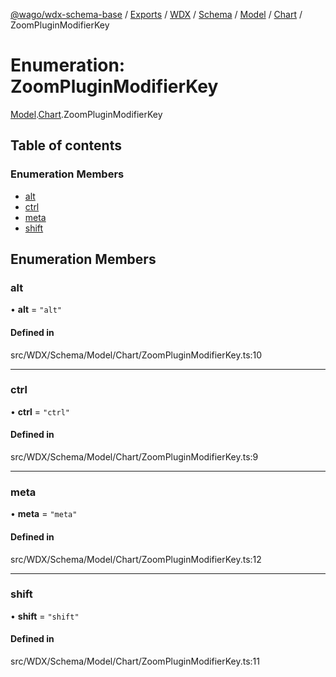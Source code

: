 [@wago/wdx-schema-base](../README.md) / [Exports](../modules.md) / [WDX](../modules/WDX.md) / [Schema](../modules/WDX.Schema.md) / [Model](../modules/WDX.Schema.Model.md) / [Chart](../modules/WDX.Schema.Model.Chart.md) / ZoomPluginModifierKey

# Enumeration: ZoomPluginModifierKey

[Model](../modules/WDX.Schema.Model.md).[Chart](../modules/WDX.Schema.Model.Chart.md).ZoomPluginModifierKey

## Table of contents

### Enumeration Members

- [alt](WDX.Schema.Model.Chart.ZoomPluginModifierKey.md#alt)
- [ctrl](WDX.Schema.Model.Chart.ZoomPluginModifierKey.md#ctrl)
- [meta](WDX.Schema.Model.Chart.ZoomPluginModifierKey.md#meta)
- [shift](WDX.Schema.Model.Chart.ZoomPluginModifierKey.md#shift)

## Enumeration Members

### alt

• **alt** = ``"alt"``

#### Defined in

src/WDX/Schema/Model/Chart/ZoomPluginModifierKey.ts:10

___

### ctrl

• **ctrl** = ``"ctrl"``

#### Defined in

src/WDX/Schema/Model/Chart/ZoomPluginModifierKey.ts:9

___

### meta

• **meta** = ``"meta"``

#### Defined in

src/WDX/Schema/Model/Chart/ZoomPluginModifierKey.ts:12

___

### shift

• **shift** = ``"shift"``

#### Defined in

src/WDX/Schema/Model/Chart/ZoomPluginModifierKey.ts:11
